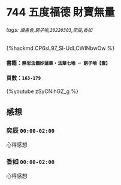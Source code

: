 # 744 五度福德 財寶無量
###### tags: `讀書會`,`窮子喻`,`20220303`,`奕辰`,`香如`
{%hackmd CP6sL97_Sl-UdLCWINbwOw %}

#### 書籍：`靜思法髓妙蓮華‧法華七喻 ─ 窮子喻【壹】`
#### 頁數：`163-179`
{%youtube zSyCNihGZ_g %}

## 感想
### 奕辰 `00:00-02:00`
心得感想

### 香如 `00:00-02:00`
心得感想
